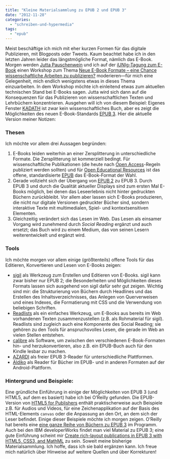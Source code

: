 ```yaml
---
title: "Kleine Materialsammlung zu EPUB 2 und EPUB 3"
date: "2012-11-28"
categories: 
  - "schreiben-und-hypermedia"
tags: 
  - "epub"
---
```


Meist beschäftige ich mich mit eher kurzen Formen für das digitale Publizieren, mit Blogposts oder Tweets. Kaum beachtet habe ich in den letzten Jahren leider das längstmögliche Format, nämlich das E-Book. Morgen werden [Jutta Pauschenwein](https://www.fh-joanneum.at/aw/home/Studienangebot_Uebersicht/fachbereich_leben_bauen_umwelt/sam/Menschen/Team/%7Ebapz/sam_teamdetails/?perid=%2D1025000000000003624&lan=de "Persönliche Details |  Soziale Arbeit (Bachelor) | FH JOANNEUM Gesellschaft mbH :: University of applied sciences") und ich auf der [iUNIg-Tagung zum E-Book](http://iunig.at/e-book-2012/ "E-Book 2012 » iUNIg") einen Workshop zum Thema [Neue E-Book Formate – eine Chance wissenschaftliche Arbeiten zu publizieren?](http://iunig.at/inhalte-e-books/#jutta "E-Books Tagungsablauf » iUNIg") moderieren—für mich eine Gelegenheit, mich endlich wenigstens etwas in dieses Thema einzuarbeiten. In dem Workshop möchte ich einleitend etwas zum aktuellen technischen Stand bei E-Books sagen. Jutta wird sich dann auf die Konsequenzen für das Publizieren von wissenschaftlichen Texten und Lehrbüchern konzentrieren. Ausgehen will ich von diesem Beispiel: Eigenes Fenster [KADATH](http://www.walrus-books.com/blog/2012/06/05/kadath/ "KADATH ! KADATH ! KADATH ! | Walrus - by WALRUS") ist zwar kein wissenschaftliches Buch, aber es zeigt die Möglichkeiten des neuen E-Book-Standards [EPUB 3](http://idpf.org/epub/30 "EPUB 3 | International Digital Publishing Forum"). Hier die aktuelle Version meiner Notizen:

### Thesen

Ich möchte vor allem drei Aussagen begründen:

1. E-Books leiden weiterhin an einer Zersplitterung in unterschiedliche Formate. Die Zersplitterung ist kommerziell bedingt. Für wissenschaftliche Publikationen (die heute nach [Open Access](http://open-access.net/at_de/startseite/ "Informationsplattform Open Access: Startseite")\-Regeln publiziert werden sollten) und für [Open Educational Resources](http://www.unesco.org/new/en/communication-and-information/access-to-knowledge/open-educational-resources/ "Open educational resources | United Nations Educational, Scientific and Cultural Organization") ist das offene, standardisierte [EPUB](http://idpf.org/epub "EPUB | International Digital Publishing Forum") das E-Book-Format der Wahl.
2. Gerade vollzieht sich der Übergang von [EPUB 2](http://idpf.org/epub/201 "EPUB 2.0.1 | International Digital Publishing Forum") zu EPUB 3. Durch EPUB 3 und durch die Qualität aktueller Displays sind zum ersten Mal E-Books möglich, bei denen das Leseerlebnis nicht hinter gedruckten Büchern zurückbleibt. Vor allem aber lassen sich E-Books produzieren, die nicht nur digitale Versionen gedruckter Bücher sind, sondern interaktive Texte mit multimedialen, Spiel- und kontextsensitiven Elementen.
3. Gleichzeitig verändert sich das Lesen im Web. Das Lesen als einsamer Vorgang wird zunehmend durch _Social Reading_ ergänzt und auch ersetzt; das Buch wird zu einem Medium, das von seinen Lesern weiterentwickelt und ergänzt wird.

### Tools

Ich möchte morgen vor allem einige (größtenteils) offene Tools für das Editieren, Konvertieren und Lesen von E-Books zeigen:

- [sigil](https://code.google.com/p/sigil/ "sigil - The EPUB Editor - Google Project Hosting") als Werkzeug zum Erstellen und Editieren von E-Books. sigil kann zwar bisher nur EPUB 2; die Besonderheiten und Möglichkeiten dieses Formats lassen sich ausgehend von sigil dafür sehr gut zeigen. Wichtig sind mir: die Strukturierung von Büchern durch Headlines und das Erstellen des Inhaltsverzeichnisses, das Anlegen von Querverweisen und eines Indexes, die Formatierung mit CSS und die Verwendung von beliebigen Schriften.
- [Readlists](http://readlists.com/ "Readlists") als ein einfaches Werkzeug, um E-Books aus bereits im Web vorhandenen Texten zusammenzustellen (z.B. als Rohmaterial für sigil). Readlists sind zugleich auch eine Komponente des Social Reading; sie gehören zu den Tools für anspruchsvolles Lesen, die gerade im Web an vielen Stellen entstehen.
- [calibre](http://calibre-ebook.com/ "calibre - E-book management") als Software, um zwischen den verschiedenen E-Book-Formaten hin- und herzukonvertieren, also z.B. ein EPUB-Buch auch für den Kindle lesbar zu machen.
- [AZARDI](http://azardi.infogridpacific.com/ "AZARDI 11 Release. AZARDI@IGP") als freier EPUB 3-Reader für unterschiedliche Plattformen.
- [Aldiko](http://www.aldiko.com/ "Aldiko™ - eBook Reader Application for Android") als Reader für Bücher im EPUB- und in anderen Formaten auf der Android-Plattform.

### Hintergrund und Beispiele:

Eine gründliche Einführung in einige der Möglichkeiten von EPUB 3 (und HTML5, auf dem es basiert) habe ich bei O’Reilly gefunden. Die EPUB-Version von [HTML5 for Publishers](http://shop.oreilly.com/product/0636920022473.do "HTML5 for Publishers - O'Reilly Media") enthält praktischerweise auch Beispiele z.B. für Audios und Videos, für eine Zeichenapplikation auf der Basis des HTML-Elements `canvas` oder die Anpassung an den Ort, an dem sich der Leser befindet. Einige dieser Beispiele möchte ich morgen zeigen. O’Reilly hat bereits eine [eine ganze Reihe von Büchern zu EPUB 3](http://search.oreilly.com/?q=epub+3&x=0&y=0 "O'Reilly Search: epub 3") im Programm. Auch bei den IBM developerWorks findet man viel Material zu EPUB 3; eine gute Einführung scheint mir [Create rich-layout publications in EPUB 3 with HTML5, CSS3, and MathML](http://www.ibm.com/developerworks/xml/library/x-richlayoutepub/index.html?ca=drs- "Create rich-layout publications in EPUB 3 with HTML5, CSS3, and MathML") zu sein. Soweit meine bisherige Materialsammlung. Ich hoffe, dass ich sie bald ergänzen kann. Ich freue mich natürlich über Hinweise auf weitere Quellen und über Korrekturen!
